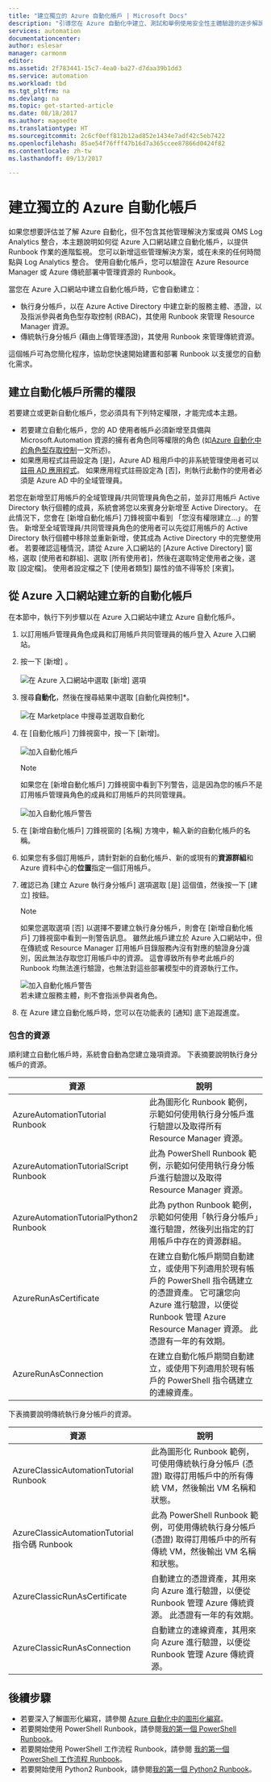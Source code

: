 ```yaml
---
title: "建立獨立的 Azure 自動化帳戶 | Microsoft Docs"
description: "引導您在 Azure 自動化中建立、測試和舉例使用安全性主體驗證的逐步解說教學課程。"
services: automation
documentationcenter: 
author: eslesar
manager: carmonm
editor: 
ms.assetid: 2f783441-15c7-4ea0-ba27-d7daa39b1dd3
ms.service: automation
ms.workload: tbd
ms.tgt_pltfrm: na
ms.devlang: na
ms.topic: get-started-article
ms.date: 08/18/2017
ms.author: magoedte
ms.translationtype: HT
ms.sourcegitcommit: 2c6cf0eff812b12ad852e1434e7adf42c5eb7422
ms.openlocfilehash: 85ae54f76fff47b16d7a365ccee87866d0424f82
ms.contentlocale: zh-tw
ms.lasthandoff: 09/13/2017

---
```


# <a name="create-a-standalone-azure-automation-account"></a>建立獨立的 Azure 自動化帳戶
如果您想要評估並了解 Azure 自動化，但不包含其他管理解決方案或與 OMS Log Analytics 整合，本主題說明如何從 Azure 入口網站建立自動化帳戶，以提供 Runbook 作業的進階監視。  您可以新增這些管理解決方案，或在未來的任何時間點與 Log Analytics 整合。  使用自動化帳戶，您可以驗證在 Azure Resource Manager 或 Azure 傳統部署中管理資源的 Runbook。

當您在 Azure 入口網站中建立自動化帳戶時，它會自動建立：

* 執行身分帳戶，以在 Azure Active Directory 中建立新的服務主體、憑證，以及指派參與者角色型存取控制 (RBAC)，其使用 Runbook 來管理 Resource Manager 資源。   
* 傳統執行身分帳戶 (藉由上傳管理憑證)，其使用 Runbook 來管理傳統資源。  

這個帳戶可為您簡化程序，協助您快速開始建置和部署 Runbook 以支援您的自動化需求。  

## <a name="permissions-required-to-create-automation-account"></a>建立自動化帳戶所需的權限
若要建立或更新自動化帳戶，您必須具有下列特定權限，才能完成本主題。   
 
* 若要建立自動化帳戶，您的 AD 使用者帳戶必須新增至具備與 Microsoft.Automation 資源的擁有者角色同等權限的角色 (如[Azure 自動化中的角色型存取控制](automation-role-based-access-control.md)一文所述)。  
* 如果應用程式註冊設定為 [是]，Azure AD 租用戶中的非系統管理使用者可以[註冊 AD 應用程式](../azure-resource-manager/resource-group-create-service-principal-portal.md#check-azure-subscription-permissions)。  如果應用程式註冊設定為 [否]，則執行此動作的使用者必須是 Azure AD 中的全域管理員。 

若您在新增至訂用帳戶的全域管理員/共同管理員角色之前，並非訂用帳戶 Active Directory 執行個體的成員，系統會將您以來賓身分新增至 Active Directory。 在此情況下，您會在 [新增自動化帳戶] 刀鋒視窗中看到 「您沒有權限建立...」的警告。 新增至全域管理員/共同管理員角色的使用者可以先從訂用帳戶的 Active Directory 執行個體中移除並重新新增，使其成為 Active Directory 中的完整使用者。 若要確認這種情況，請從 Azure 入口網站的 [Azure Active Directory] 窗格，選取 [使用者和群組]、選取 [所有使用者]，然後在選取特定使用者之後，選取 [設定檔]。 使用者設定檔之下 [使用者類型] 屬性的值不得等於 [來賓]。

## <a name="create-a-new-automation-account-from-the-azure-portal"></a>從 Azure 入口網站建立新的自動化帳戶
在本節中，執行下列步驟以在 Azure 入口網站中建立 Azure 自動化帳戶。    

1. 以訂用帳戶管理員角色成員和訂用帳戶共同管理員的帳戶登入 Azure 入口網站。
2. 按一下 [新增] 。<br><br> ![在 Azure 入口網站中選取 [新增] 選項](media/automation-offering-get-started/automation-portal-martketplacestart.png)<br>  
3. 搜尋**自動化**，然後在搜尋結果中選取 [自動化與控制]*。<br><br> ![在 Marketplace 中搜尋並選取自動化](media/automation-create-standalone-account/automation-marketplace-select-create-automationacct.png)<br> 
3. 在 [自動化帳戶] 刀鋒視窗中，按一下 [新增]。<br><br>![加入自動化帳戶](media/automation-create-standalone-account/automation-create-automationacct-properties.png)


   > [!NOTE]
   > 如果您在 [新增自動化帳戶] 刀鋒視窗中看到下列警告，這是因為您的帳戶不是訂用帳戶管理員角色的成員和訂用帳戶的共同管理員。<br><br>![加入自動化帳戶警告](media/automation-create-standalone-account/create-account-without-perms.png)
   > 
   > 
4. 在 [新增自動化帳戶] 刀鋒視窗的 [名稱] 方塊中，輸入新的自動化帳戶的名稱。
5. 如果您有多個訂用帳戶，請針對新的自動化帳戶、新的或現有的**資源群組**和 Azure 資料中心的**位置**指定一個訂用帳戶。
6. 確認已為 [建立 Azure 執行身分帳戶] 選項選取 [是] 這個值，然後按一下 [建立] 按鈕。  
   
   > [!NOTE]
   > 如果您選取選項 [否] 以選擇不要建立執行身分帳戶，則會在 [新增自動化帳戶] 刀鋒視窗中看到一則警告訊息。  雖然此帳戶建立於 Azure 入口網站中，但在傳統或 Resource Manager 訂用帳戶目錄服務內沒有對應的驗證身分識別，因此無法存取您訂用帳戶中的資源。  這會導致所有參考此帳戶的 Runbook 均無法進行驗證，也無法對這些部署模型中的資源執行工作。
   > 
   > ![加入自動化帳戶警告](media/automation-create-standalone-account/create-account-decline-create-runas-msg.png)<br>
   > 若未建立服務主體，則不會指派參與者角色。
   > 

7. 在 Azure 建立自動化帳戶時，您可以在功能表的 [通知]  底下追蹤進度。

### <a name="resources-included"></a>包含的資源
順利建立自動化帳戶時，系統會自動為您建立幾項資源。  下表摘要說明執行身分帳戶的資源。<br>

| 資源 | 說明 |
| --- | --- |
| AzureAutomationTutorial Runbook |此為圖形化 Runbook 範例，示範如何使用執行身分帳戶進行驗證以及取得所有 Resource Manager 資源。 |
| AzureAutomationTutorialScript Runbook |此為 PowerShell Runbook 範例，示範如何使用執行身分帳戶進行驗證以及取得 Resource Manager 資源。 |
| AzureAutomationTutorialPython2 Runbook |此為 python Runbook 範例，示範如何使用「執行身分帳戶」進行驗證，然後列出指定的訂用帳戶中存在的資源群組。 |
| AzureRunAsCertificate |在建立自動化帳戶期間自動建立，或使用下列適用於現有帳戶的 PowerShell 指令碼建立的憑證資產。  它可讓您向 Azure 進行驗證，以便從 Runbook 管理 Azure Resource Manager 資源。  此憑證有一年的有效期。 |
| AzureRunAsConnection |在建立自動化帳戶期間自動建立，或使用下列適用於現有帳戶的 PowerShell 指令碼建立的連線資產。 |

下表摘要說明傳統執行身分帳戶的資源。<br>

| 資源 | 說明 |
| --- | --- |
| AzureClassicAutomationTutorial Runbook |此為圖形化 Runbook 範例，可使用傳統執行身分帳戶 (憑證) 取得訂用帳戶中的所有傳統 VM，然後輸出 VM 名稱和狀態。 |
| AzureClassicAutomationTutorial 指令碼 Runbook |此為 PowerShell Runbook 範例，可使用傳統執行身分帳戶 (憑證) 取得訂用帳戶中的所有傳統 VM，然後輸出 VM 名稱和狀態。 |
| AzureClassicRunAsCertificate |自動建立的憑證資產，其用來向 Azure 進行驗證，以便從 Runbook 管理 Azure 傳統資源。  此憑證有一年的有效期。 |
| AzureClassicRunAsConnection |自動建立的連線資產，其用來向 Azure 進行驗證，以便從 Runbook 管理 Azure 傳統資源。 |


## <a name="next-steps"></a>後續步驟
* 若要深入了解圖形化編寫，請參閱 [Azure 自動化中的圖形化編寫](automation-graphical-authoring-intro.md)。
* 若要開始使用 PowerShell Runbook，請參閱[我的第一個 PowerShell Runbook](automation-first-runbook-textual-powershell.md)。
* 若要開始使用 PowerShell 工作流程 Runbook，請參閱 [我的第一個 PowerShell 工作流程 Runbook](automation-first-runbook-textual.md)。
* 若要開始使用 Python2 Runbook，請參閱[我的第一個 Python2 Runbook](automation-first-runbook-textual-python2.md)。

